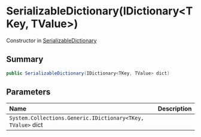 # SerializableDictionary(IDictionary<TKey, TValue>)

Constructor in [SerializableDictionary](/docs/api/csharp/yarn.unity.serializabledictionary-2.md)

## Summary



```csharp
public SerializableDictionary(IDictionary<TKey, TValue> dict)
```

## Parameters

|Name|Description|
|:---|:---|
|`System.Collections.Generic.IDictionary<TKey, TValue>` dict||

